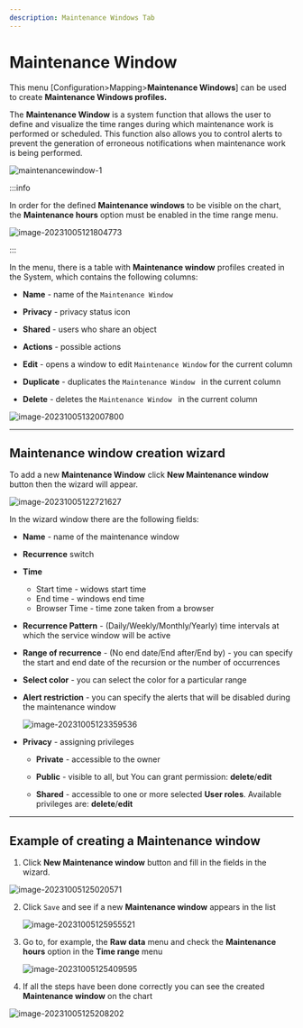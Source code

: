 ```yaml
---
description: Maintenance Windows Tab
---
```


# Maintenance Window

This menu [Configuration>Mapping>**Maintenance Windows**] can be used to create **Maintenance Windows profiles.**

The **Maintenance Window** is a system function that allows the user to define and visualize the time ranges during which maintenance work is performed or scheduled. This function also allows you to control alerts to prevent the generation of erroneous notifications when maintenance work is being performed.

![maintenancewindow-1](assets_02-Maintenance%20Windows/maintenancewindow-1.png)

:::info

In order for the defined **Maintenance windows** to be visible on the chart, the **Maintenance hours** option must be enabled in the time range menu.

 ![image-20231005121804773](assets_02-Maintenance%20Windows/image-20231005121804773.png)

:::

In the menu, there is a table with **Maintenance window** profiles created in the System, which contains the following columns:

- **Name** - name of the `Maintenance Window`

- **Privacy** - privacy status icon

- **Shared** - users who share an object

- **Actions** - possible actions
- **Edit** - opens a window to edit `Maintenance Window` for the current column
  
- **Duplicate** - duplicates the  `Maintenance Window ` in the current column
  
- **Delete** - deletes the  `Maintenance Window ` in the current column

![image-20231005132007800](assets_02-Maintenance%20Windows/image-20231005132007800.png)

---

## Maintenance window creation wizard

To add a new **Maintenance Window** click  **New Maintenance window**  button then the wizard will appear. 



![image-20231005122721627](assets_02-Maintenance%20Windows/image-20231005122721627.png)



In the wizard window there are the following fields:

- **Name** - name of the maintenance window

- **Recurrence** switch

- **Time** 
  
  - Start time - widows start time
  - End time - windows end time
  - Browser Time - time zone taken from a browser
  
- **Recurrence Pattern** - (Daily/Weekly/Monthly/Yearly) time intervals at which the service window will be active

- **Range of recurrence** - (No end date/End after/End by) - you can specify the start and end date of the recursion or the number of occurrences 
  
- **Select color** - you can select the color for a particular range

- **Alert restriction** - you can specify the alerts that will be disabled during the maintenance window

  ![image-20231005123359536](assets_02-Maintenance%20Windows/image-20231005123359536.png)

- **Privacy** - assigning privileges 

  - **Private** - accessible to the owner

  - **Public** - visible to all, but You can grant permission: **delete**/**edit**
    
  - **Shared** - accessible to one or more selected **User roles**. Available privileges are: **delete**/**edit**

---

## Example of creating a Maintenance window

1. Click  **New Maintenance window** button and fill in the fields in the wizard.

![image-20231005125020571](assets_02-Maintenance%20Windows/image-20231005125020571.png)

2. Click `Save` and see if a new **Maintenance window** appears in the list

   ![image-20231005125955521](assets_02-Maintenance%20Windows/image-20231005125955521.png)

3. Go to, for example, the **Raw data** menu and check the **Maintenance hours** option in the **Time range** menu

   ![image-20231005125409595](assets_02-Maintenance%20Windows/image-20231005125409595.png)

4. If all the steps have been done correctly you can see the created **Maintenance window** on the chart

![image-20231005125208202](assets_02-Maintenance%20Windows/image-20231005125208202.png)
